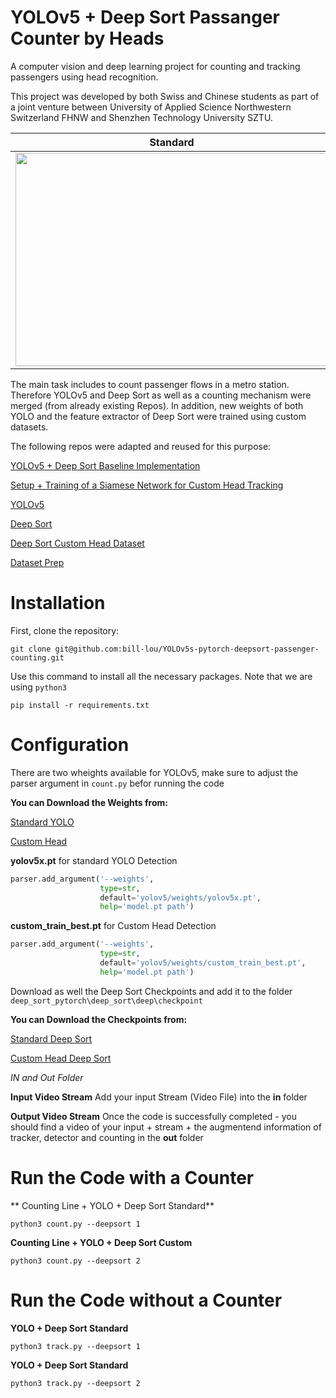 # YOLOv5 + Deep Sort Passanger Counter by Heads 
A computer vision and deep learning project for counting and tracking passengers using head recognition.

This project was developed by both Swiss and Chinese students as part of a joint venture between University of Applied Science Northwestern Switzerland FHNW and Shenzhen Technology University SZTU.


| Standard      | Custom        | 
| ------------- |:-------------:| 
| <img src="https://github.com/bill-lou/YOLOv5s-pytorch-deepsort-passenger-counting/blob/main/sample/standard.png" width="500" height="341">     | <img src="https://github.com/bill-lou/YOLOv5s-pytorch-deepsort-passenger-counting/blob/main/sample/custom.png" width="500" height="341"> | 

The main task includes to count passenger flows in a metro station. Therefore YOLOv5 and Deep Sort as well as a counting mechanism were merged (from already existing Repos). In addition, new weights of both YOLO and the feature extractor of Deep Sort were trained using custom datasets.

The following repos were adapted and reused for this purpose:

[YOLOv5 + Deep Sort Baseline Implementation](https://github.com/mikel-brostrom/Yolov5_DeepSort_Pytorch)

[Setup + Training of a Siamese Network for Custom Head Tracking](https://github.com/abhyantrika/nanonets_object_tracking)

[YOLOv5](https://github.com/ultralytics/yolov5)

[Deep Sort](https://github.com/nwojke/deep_sort)

[Deep Sort Custom Head Dataset](https://www.di.ens.fr/willow/research/headdetection/)

[Dataset Prep](https://github.com/giovannicimolin/PascalVOC-to-Images/blob/master/main.py)

# Installation

First, clone the repository: 
```
git clone git@github.com:bill-lou/YOLOv5s-pytorch-deepsort-passenger-counting.git
```

Use this command to install all the necessary packages. Note that we are using `python3`
```
pip install -r requirements.txt
```

# Configuration
There are two wheights available for YOLOv5, make sure to adjust the parser argument in `count.py` befor running the code 

**You can Download the Weights from:**

[Standard YOLO](https://github.com/ultralytics/yolov5/releases)

[Custom Head](https://drive.google.com/drive/folders/1NY_uZuHOqogKOk49UVEyyXlODtRBGy4z?usp=sharing)

**yolov5x.pt** for standard YOLO Detection
```python
parser.add_argument('--weights',
                    type=str,
                    default='yolov5/weights/yolov5x.pt',
                    help='model.pt path')
```

**custom_train_best.pt** for Custom Head Detection
```python
parser.add_argument('--weights',
                    type=str,
                    default='yolov5/weights/custom_train_best.pt',
                    help='model.pt path')
```

Download as well the Deep Sort Checkpoints  and add it to the folder `deep_sort_pytorch\deep_sort\deep\checkpoint`

**You can Download the Checkpoints from:**

[Standard Deep Sort](https://drive.google.com/drive/folders/18fKzfqnqhqW3s9zwsCbnVJ5XF2JFeqMp)

[Custom Head Deep Sort](https://drive.google.com/drive/folders/1hshpI1gaMw2Uoz9hnO10_j3rqcmClnV_?usp=sharing)

*IN and Out Folder*

**Input Video Stream**
Add your input Stream (Video File) into the **in** folder

**Output Video Stream**
Once the code is successfully completed - you should find a video of your input + stream + the augmentend information of tracker, detector and counting in the **out** folder

# Run the Code with a Counter
** Counting Line + YOLO + Deep Sort Standard**
```
python3 count.py --deepsort 1
```
**Counting Line + YOLO + Deep Sort Custom**
```
python3 count.py --deepsort 2
``` 
# Run the Code without a Counter
**YOLO + Deep Sort Standard**
```
python3 track.py --deepsort 1
```
**YOLO + Deep Sort Standard**
```
python3 track.py --deepsort 2
```
